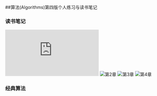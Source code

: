 ##算法(Algorithms)第四版个人练习与读书笔记

### 读书笔记
![第1章](https://github.com/jintongyao/Algorithms-Java/blob/master/note/chapter1.md)
![第2章]()
![第3章]()
![第4章]()

### 经典算法
